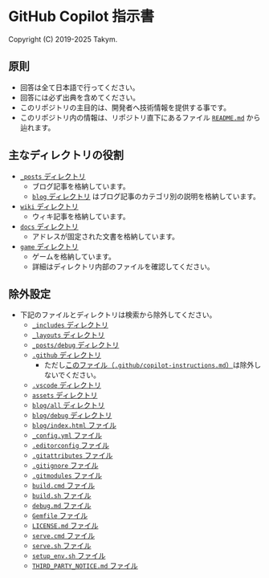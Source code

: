 # GitHub Copilot 指示書
Copyright (C) 2019-2025 Takym.

## 原則
* 回答は全て日本語で行ってください。
* 回答には必ず出典を含めてください。
* このリポジトリの主目的は、開発者へ技術情報を提供する事です。
* このリポジトリ内の情報は、リポジトリ直下にあるファイル [`README.md`](../README.md) から辿れます。

## 主なディレクトリの役割
* [`_posts` ディレクトリ](../_posts)
	* ブログ記事を格納しています。
	* [`blog` ディレクトリ](../blog) はブログ記事のカテゴリ別の説明を格納しています。
* [`wiki` ディレクトリ](../wiki)
	* ウィキ記事を格納しています。
* [`docs` ディレクトリ](../_posts)
	* アドレスが固定された文書を格納しています。
* [`game` ディレクトリ](../game)
	* ゲームを格納しています。
	* 詳細はディレクトリ内部のファイルを確認してください。

## 除外設定
* 下記のファイルとディレクトリは検索から除外してください。
	* [`_includes` ディレクトリ](../_includes)
	* [`_layouts` ディレクトリ](../_layouts)
	* [`_posts/debug` ディレクトリ](../_posts/debug)
	* [`.github` ディレクトリ](../.github)
		* ただし[このファイル（`.github/copilot-instructions.md`）](./copilot-instructions.md)は除外しないでください。
	* [`.vscode` ディレクトリ](../.vscode)
	* [`assets` ディレクトリ](../assets)
	* [`blog/all` ディレクトリ](../blog/all)
	* [`blog/debug` ディレクトリ](../blog/debug)
	* [`blog/index.html` ファイル](../blog/index.html)
	* [`_config.yml` ファイル](../_config.yml)
	* [`.editorconfig` ファイル](../.editorconfig)
	* [`.gitattributes` ファイル](../.gitattributes)
	* [`.gitignore` ファイル](../.gitignore)
	* [`.gitmodules` ファイル](../.gitmodules)
	* [`build.cmd` ファイル](../build.cmd)
	* [`build.sh` ファイル](../build.sh)
	* [`debug.md` ファイル](../debug.md)
	* [`Gemfile` ファイル](../Gemfile)
	* [`LICENSE.md` ファイル](../LICENSE.md)
	* [`serve.cmd` ファイル](../serve.cmd)
	* [`serve.sh` ファイル](../serve.sh)
	* [`setup_env.sh` ファイル](../setup_env.sh)
	* [`THIRD_PARTY_NOTICE.md` ファイル](../THIRD_PARTY_NOTICE.md)

